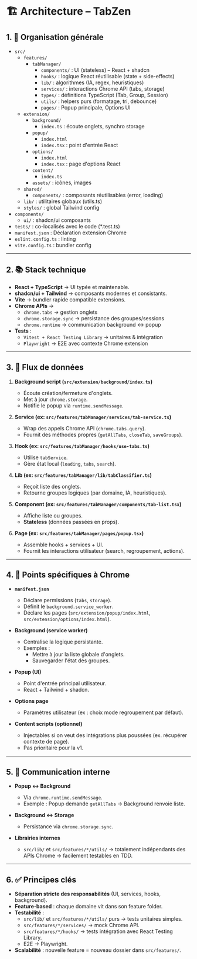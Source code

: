 # 🏗️ Architecture – TabZen

## 1. 📂 Organisation générale

- `src/`
  - `features/`
    - `tabManager/`
      - `components/` : UI (stateless) – React + shadcn
      - `hooks/` : logique React réutilisable (state + side-effects)
      - `lib/` : algorithmes (IA, regex, heuristiques)
      - `services/` : interactions Chrome API (tabs, storage)
      - `types/` : définitions TypeScript (Tab, Group, Session)
      - `utils/` : helpers purs (formatage, tri, debounce)
      - `pages/` : Popup principale, Options UI
  - `extension/`
      - `background/`
          - `index.ts` : écoute onglets, synchro storage
      - `popup/`
          - `index.html`
          - `index.tsx` : point d'entrée React
      - `options/`
          - `index.html`
          - `index.tsx` : page d'options React
      - `content/`
          - `index.ts`
      - `assets/` : icônes, images
  - `shared/`
      - `components/` : composants réutilisables (error, loading)
  - `lib/` : utilitaires globaux (utils.ts)
  - `styles/` : global Tailwind config
- `components/`
    - `ui/` : shadcn/ui composants
- `tests/` : co-localisés avec le code (*.test.ts)
- `manifest.json` : Déclaration extension Chrome
- `eslint.config.ts` : linting
- `vite.config.ts` : bundler config


---

## 2. 📚 Stack technique

- **React + TypeScript** → UI typée et maintenable.
- **shadcn/ui + Tailwind** → composants modernes et consistants.
- **Vite** → bundler rapide compatible extensions.
- **Chrome APIs** →
    - `chrome.tabs` → gestion onglets
    - `chrome.storage.sync` → persistance des groupes/sessions
    - `chrome.runtime` → communication background ↔ popup
- **Tests** :
    - `Vitest + React Testing Library` → unitaires & intégration
    - `Playwright` → E2E avec contexte Chrome extension

---

## 3. 🔗 Flux de données

1. **Background script (`src/extension/background/index.ts`)**
    - Écoute création/fermeture d'onglets.
    - Met à jour `chrome.storage`.
    - Notifie le popup via `runtime.sendMessage`.

2. **Service (ex: `src/features/tabManager/services/tab-service.ts`)**
    - Wrap des appels Chrome API (`chrome.tabs.query`).
    - Fournit des méthodes propres (`getAllTabs`, `closeTab`, `saveGroups`).

3. **Hook (ex: `src/features/tabManager/hooks/use-tabs.ts`)**
    - Utilise `tabService`.
    - Gère état local (`loading`, `tabs`, `search`).

4. **Lib (ex: `src/features/tabManager/lib/tabClassifier.ts`)**
    - Reçoit liste des onglets.
    - Retourne groupes logiques (par domaine, IA, heuristiques).

5. **Component (ex: `src/features/tabManager/components/tab-list.tsx`)**
    - Affiche liste ou groupes.
    - **Stateless** (données passées en props).

6. **Page (ex: `src/features/tabManager/pages/popup.tsx`)**
    - Assemble hooks + services + UI.
    - Fournit les interactions utilisateur (search, regroupement, actions).

---

## 4. 🔌 Points spécifiques à Chrome

- **`manifest.json`**
    - Déclare permissions (`tabs`, `storage`).
    - Définit le `background.service_worker`.
    - Déclare les pages (`src/extension/popup/index.html`, `src/extension/options/index.html`).

- **Background (service worker)**
    - Centralise la logique persistante.
    - Exemples :
        - Mettre à jour la liste globale d'onglets.
        - Sauvegarder l'état des groupes.

- **Popup (UI)**
    - Point d'entrée principal utilisateur.
    - React + Tailwind + shadcn.

- **Options page**
    - Paramètres utilisateur (ex : choix mode regroupement par défaut).

- **Content scripts (optionnel)**
    - Injectables si on veut des intégrations plus poussées (ex. récupérer contexte de page).
    - Pas prioritaire pour la v1.

---

## 5. 🔧 Communication interne

- **Popup ↔ Background**
    - Via `chrome.runtime.sendMessage`.
    - Exemple : Popup demande `getAllTabs` → Background renvoie liste.

- **Background ↔ Storage**
    - Persistance via `chrome.storage.sync`.

- **Librairies internes**
    - `src/lib/` et `src/features/*/utils/` → totalement indépendants des APIs Chrome → facilement testables en TDD.

---

## 6. ✅ Principes clés

- **Séparation stricte des responsabilités** (UI, services, hooks, background).
- **Feature-based** : chaque domaine vit dans son feature folder.
- **Testabilité** :
    - `src/lib/` et `src/features/*/utils/` purs → tests unitaires simples.
    - `src/features/*/services/` → mock Chrome API.
    - `src/features/*/hooks/` → tests intégration avec React Testing Library.
    - E2E → Playwright.
- **Scalabilité** : nouvelle feature = nouveau dossier dans `src/features/`.  